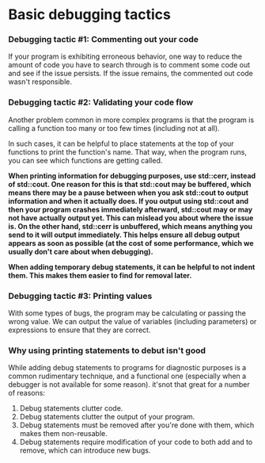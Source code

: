 # Basic debugging tactics

### Debugging tactic #1: Commenting out your code

If your program is exhibiting erroneous behavior, one way to reduce the amount of code you have to search through is to comment some code out and see if the issue persists. If the issue remains, the commented out code wasn't responsible.

### Debugging tactic #2: Validating your code flow

Another problem common in more complex programs is that the program is calling a function too many or too few times (including not at all).

In such cases, it can be helpful to place statements at the top of your functions to print the function's name. That way, when the program runs, you can see which functions are getting called.

**When printing information for debugging purposes, use std::cerr, instead of std::cout. One reason for this is that std::cout may be buffered, which means there may be a pause between when you ask std::cout to output information and when it actually does. If you output using std::cout and then your program crashes immediately afterward, std::cout may or may not have actually output yet. This can mislead you about where the issue is. On the other hand, std::cerr is unbuffered, which means anything you send to it will output immediately. This helps ensure all debug output appears as soon as possible (at the cost of some performance, which we usually don't care about when debugging).**

**When adding temporary debug statements, it can be helpful to not indent them. This makes them easier to find for removal later.**

### Debugging tactic #3: Printing values

With some types of bugs, the program may be calculating or passing the wrong value. We can output the value of variables (including parameters) or expressions to ensure that they are correct.

### Why using printing statements to debut isn't good

While adding debug statements to programs for diagnostic purposes is a common rudimentary technique, and a functional one (especially when a debugger is not available for some reason). it'snot that great for a number of reasons:

1. Debug statements clutter code.
1. Debug statements clutter the output of your program.
1. Debug statements must be removed after you're done with them, which makes them non-reusable.
1. Debug statements require modification of your code to both add and to remove, which can introduce new bugs.
